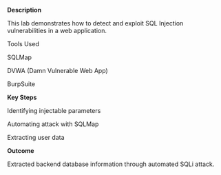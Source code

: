 **Description**

This lab demonstrates how to detect and exploit SQL Injection vulnerabilities in a web application.

Tools Used

SQLMap

DVWA (Damn Vulnerable Web App)

BurpSuite

**Key Steps**

Identifying injectable parameters

Automating attack with SQLMap

Extracting user data

**Outcome**

Extracted backend database information through automated SQLi attack.
